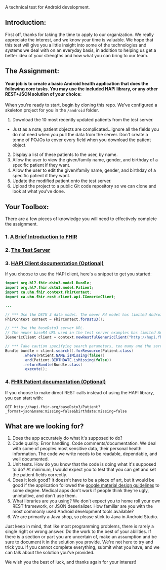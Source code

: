 A technical test for Android development.

## Introduction:

First off, thanks for taking the time to apply to our organization. We really appreciate the interest, and we know your time is valuable. We hope that this test will give you a little insight into some of the technologies and systems we deal with on an everyday basis, in addition to helping us get a better idea of your strengths and how what you can bring to our team.

## The Assignment:

#### Your job is to create a basic Android health application that does the following core tasks. You may use the included HAPI library, or any other REST+JSON solution of your choice:

When you're ready to start, begin by cloning this repo. We've configured a skeleton project for you in the `/android` folder.

1. Download the 10 most recently updated patients from the test server.

-   Just as a note, patient objects are complicated...ignore all the fields you do not need when you pull the data from the server. Don't create a tonne of POJOs to cover every field when you download the patient object.

2. Display a list of these patients to the user, by name.
3. Allow the user to view the given/family name, gender, and birthday of a specific patient if they want.
4. Allow the user to edit the given/family name, gender, and birthday of a specific patient if they want.
5. Update the modified patient onto the test server.
6. Upload the project to a public Git code repository so we can clone and look at what you've done.

## Your Toolbox:

There are a few pieces of knowledge you will need to effectively complete the assignment.

### 1. [A Brief Introduction to FHIR](fhir.md)

### 2. [The Test Server](server.md)

### 3. [HAPI Client documentation (Optional)](https://hapifhir.io/hapi-fhir/docs/client/generic_client.html)

If you choose to use the HAPI client, here's a snippet to get you started:

```java
import org.hl7.fhir.dstu3.model.Bundle;
import org.hl7.fhir.dstu3.model.Patient;
import ca.uhn.fhir.context.FhirContext;
import ca.uhn.fhir.rest.client.api.IGenericClient;

...

// *** Use the DSTU 3 data model. The newer R4 model has limited Android support.
FhirContext context = FhirContext.forDstu3();

// *** Use the baseDstu3 server URL.
// The newer baseR4 URL used in the test server examples has limited Android support.
IGenericClient client = context.newRestfulGenericClient("http://hapi.fhir.org/baseDstu3");

// *** Take caution specifying search parameters, too many and the server times out.
Bundle bundle = client.search().forResource(Patient.class)
        .where(Patient.NAME.isMissing(false))
        .and(Patient.BIRTHDATE.isMissing(false))
        .returnBundle(Bundle.class)
        .execute();
```

### 4. [FHIR Patient documentation (Optional)](http://hl7.org/fhir/STU3/patient.html)

If you choose to make direct REST calls instead of using the HAPI library, you can start with:

`GET http://hapi.fhir.org/baseDstu3/Patient?_format=json&name:missing=false&birthdate:missing=false`

## What are we looking for?

1.  Does the app accurately do what it's supposed to do?
2.  Code quality. Error handling. Code comments/documentation. We deal with some of peoples most sensitive data, their personal health information. The code we write needs to be readable, dependable, and well documented.
3.  Unit tests. How do you know that the code is doing what it's supposed to do? At minimum, I would expect you to test that you can get and set the patient fields correctly.
4.  Does it look good? It doesn't have to be a piece of art, but it would be good if the application followed the [google material design guidelines](https://material.io/guidelines/) to some degree. Medical apps don't work if people think they're ugly, unintuitive, and don't use them.
5.  What libraries are you using? We don't expect you to home roll your own REST framework, or JSON deserializer. How familiar are you with the most commonly used Android development tools available?
6.  We are primarily a Java shop, so please stick to Java in Android Studio.

Just keep in mind, that like most programming problems, there is rarely a single right or wrong answer. Do the work to the best of your abilities. If there is a section or part you are uncertain of, make an assumption and be sure to document it in the solution you provide. We're not here to try and trick you. If you cannot complete everything, submit what you have, and we can talk about the solution you've provided.

We wish you the best of luck, and thanks again for your interest!
